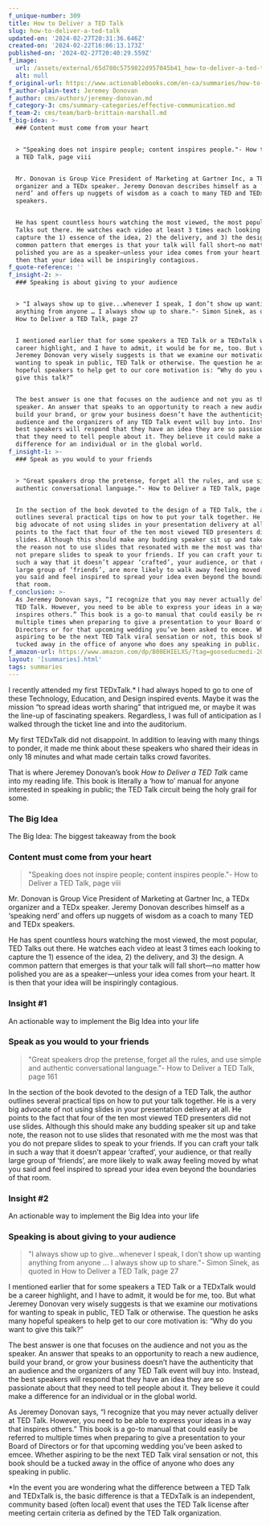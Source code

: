 ```yaml
---
f_unique-number: 309
title: How to Deliver a TED Talk
slug: how-to-deliver-a-ted-talk
updated-on: '2024-02-27T20:31:36.646Z'
created-on: '2024-02-22T16:06:13.173Z'
published-on: '2024-02-27T20:40:29.559Z'
f_image:
  url: /assets/external/65d780c5759822d957045b41_how-to-deliver-a-ted-talk.jpeg
  alt: null
f_original-url: https://www.actionablebooks.com/en-ca/summaries/how-to-deliver-a-ted-talk/
f_author-plain-text: Jeremey Donovan
f_author: cms/authors/jeremey-donovan.md
f_category-3: cms/summary-categories/effective-communication.md
f_team-2: cms/team/barb-brittain-marshall.md
f_big-idea: >-
  ### Content must come from your heart


  > "Speaking does not inspire people; content inspires people."- How to Deliver
  a TED Talk, page viii


  Mr. Donovan is Group Vice President of Marketing at Gartner Inc, a TEDx
  organizer and a TEDx speaker. Jeremy Donovan describes himself as a ‘speaking
  nerd’ and offers up nuggets of wisdom as a coach to many TED and TEDx
  speakers.


  He has spent countless hours watching the most viewed, the most popular, TED
  Talks out there. He watches each video at least 3 times each looking to
  capture the 1) essence of the idea, 2) the delivery, and 3) the design. A
  common pattern that emerges is that your talk will fall short—no matter how
  polished you are as a speaker—unless your idea comes from your heart. It is
  then that your idea will be inspiringly contagious.
f_quote-reference: ''
f_insight-2: >-
  ### Speaking is about giving to your audience


  > "I always show up to give...whenever I speak, I don’t show up wanting
  anything from anyone … I always show up to share."- Simon Sinek, as quoted in
  How to Deliver a TED Talk, page 27


  I mentioned earlier that for some speakers a TED Talk or a TEDxTalk would be a
  career highlight, and I have to admit, it would be for me, too. But what
  Jeremey Donovan very wisely suggests is that we examine our motivations for
  wanting to speak in public, TED Talk or otherwise. The question he asks many
  hopeful speakers to help get to our core motivation is: “Why do you want to
  give this talk?”


  The best answer is one that focuses on the audience and not you as the
  speaker. An answer that speaks to an opportunity to reach a new audience,
  build your brand, or grow your business doesn’t have the authenticity that an
  audience and the organizers of any TED Talk event will buy into. Instead, the
  best speakers will respond that they have an idea they are so passionate about
  that they need to tell people about it. They believe it could make a
  difference for an individual or in the global world.
f_insight-1: >-
  ### Speak as you would to your friends


  > "Great speakers drop the pretense, forget all the rules, and use simple and
  authentic conversational language."- How to Deliver a TED Talk, page 161


  In the section of the book devoted to the design of a TED Talk, the author
  outlines several practical tips on how to put your talk together. He is a very
  big advocate of not using slides in your presentation delivery at all. He
  points to the fact that four of the ten most viewed TED presenters did not use
  slides. Although this should make any budding speaker sit up and take note,
  the reason not to use slides that resonated with me the most was that you do
  not prepare slides to speak to your friends. If you can craft your talk in
  such a way that it doesn’t appear ‘crafted’, your audience, or that really
  large group of ‘friends’, are more likely to walk away feeling moved by what
  you said and feel inspired to spread your idea even beyond the boundaries of
  that room.
f_conclusion: >-
  As Jeremey Donovan says, “I recognize that you may never actually deliver at
  TED Talk. However, you need to be able to express your ideas in a way that
  inspires others.” This book is a go-to manual that could easily be referred to
  multiple times when preparing to give a presentation to your Board of
  Directors or for that upcoming wedding you’ve been asked to emcee. Whether
  aspiring to be the next TED Talk viral sensation or not, this book should be a
  tucked away in the office of anyone who does any speaking in public.
f_amazon-url: https://www.amazon.com/dp/B00EHIELXS/?tag=gooseducmedi-20
layout: '[summaries].html'
tags: summaries
---
```


I recently attended my first TEDxTalk.\* I had always hoped to go to one of these Technology, Education, and Design inspired events. Maybe it was the mission “to spread ideas worth sharing” that intrigued me, or maybe it was the line-up of fascinating speakers. Regardless, I was full of anticipation as I walked through the ticket line and into the auditorium.

My first TEDxTalk did not disappoint. In addition to leaving with many things to ponder, it made me think about these speakers who shared their ideas in only 18 minutes and what made certain talks crowd favorites.

That is where Jeremey Donovan’s book _How to Deliver a TED Talk_ came into my reading life. This book is literally a ‘how to’ manual for anyone interested in speaking in public; the TED Talk circuit being the holy grail for some.

### The Big Idea

The Big Idea: The biggest takeaway from the book

### Content must come from your heart

> "Speaking does not inspire people; content inspires people."- How to Deliver a TED Talk, page viii

Mr. Donovan is Group Vice President of Marketing at Gartner Inc, a TEDx organizer and a TEDx speaker. Jeremy Donovan describes himself as a ‘speaking nerd’ and offers up nuggets of wisdom as a coach to many TED and TEDx speakers.

He has spent countless hours watching the most viewed, the most popular, TED Talks out there. He watches each video at least 3 times each looking to capture the 1) essence of the idea, 2) the delivery, and 3) the design. A common pattern that emerges is that your talk will fall short—no matter how polished you are as a speaker—unless your idea comes from your heart. It is then that your idea will be inspiringly contagious.

### Insight #1

An actionable way to implement the Big Idea into your life

### Speak as you would to your friends

> "Great speakers drop the pretense, forget all the rules, and use simple and authentic conversational language."- How to Deliver a TED Talk, page 161

In the section of the book devoted to the design of a TED Talk, the author outlines several practical tips on how to put your talk together. He is a very big advocate of not using slides in your presentation delivery at all. He points to the fact that four of the ten most viewed TED presenters did not use slides. Although this should make any budding speaker sit up and take note, the reason not to use slides that resonated with me the most was that you do not prepare slides to speak to your friends. If you can craft your talk in such a way that it doesn’t appear ‘crafted’, your audience, or that really large group of ‘friends’, are more likely to walk away feeling moved by what you said and feel inspired to spread your idea even beyond the boundaries of that room.

### Insight #2

An actionable way to implement the Big Idea into your life

### Speaking is about giving to your audience

> "I always show up to give...whenever I speak, I don’t show up wanting anything from anyone … I always show up to share."- Simon Sinek, as quoted in How to Deliver a TED Talk, page 27

I mentioned earlier that for some speakers a TED Talk or a TEDxTalk would be a career highlight, and I have to admit, it would be for me, too. But what Jeremey Donovan very wisely suggests is that we examine our motivations for wanting to speak in public, TED Talk or otherwise. The question he asks many hopeful speakers to help get to our core motivation is: “Why do you want to give this talk?”

The best answer is one that focuses on the audience and not you as the speaker. An answer that speaks to an opportunity to reach a new audience, build your brand, or grow your business doesn’t have the authenticity that an audience and the organizers of any TED Talk event will buy into. Instead, the best speakers will respond that they have an idea they are so passionate about that they need to tell people about it. They believe it could make a difference for an individual or in the global world.

As Jeremey Donovan says, “I recognize that you may never actually deliver at TED Talk. However, you need to be able to express your ideas in a way that inspires others.” This book is a go-to manual that could easily be referred to multiple times when preparing to give a presentation to your Board of Directors or for that upcoming wedding you’ve been asked to emcee. Whether aspiring to be the next TED Talk viral sensation or not, this book should be a tucked away in the office of anyone who does any speaking in public.

\*In the event you are wondering what the difference between a TED Talk and TEDxTalk is, the basic difference is that a TEDxTalk is an independent, community based (often local) event that uses the TED Talk license after meeting certain criteria as defined by the TED Talk organization.
